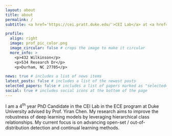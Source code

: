 ```yaml
---
layout: about
title: about
permalink: /
subtitle: <a href='https://cei.pratt.duke.edu/'>CEI Lab</a> at <a href='https://ece.duke.edu'>Duke University</a>.

profile:
  align: right
  image: prof_pic_color.png
  image_circular: false # crops the image to make it circular
  more_info: >
    <p>432 Wilkinson</p>
    <p>534 Research Dr</p>
    <p>Durham, NC 27705</p>

news: true # includes a list of news items
latest_posts: false # includes a list of the newest posts
selected_papers: false # includes a list of papers marked as "selected={true}"
social: true # includes social icons at the bottom of the page
---
```


I am a 4<sup>th</sup> year PhD Candidate in the CEI Lab in the ECE program at
Duke University advised by Prof. Yiran Chen. My research aims to improve the
robustness of deep learning models by leveraging hierarchical class
relationships. My current focus is on advancing open-set / out-of-distribution
detection and continual learning methods.
